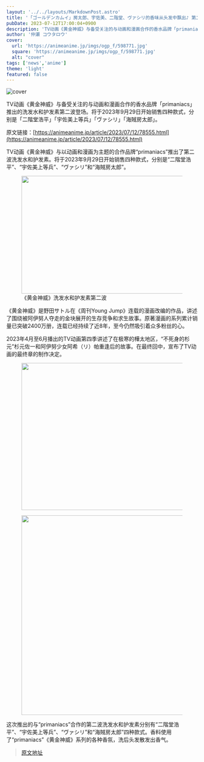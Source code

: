 ```yaml
---
layout: '../../layouts/MarkdownPost.astro'
title: '「ゴールデンカムイ」房太郎、宇佐美、二階堂、ヴァシリ的香味从头发中飘出♪ 第二波洗发水和护发素登场'
pubDate: 2023-07-12T17:00:04+0900
description: 'TV动画《黄金神威》与备受关注的与动画和漫画合作的香水品牌「primaniacs」推出的洗发水和护发素第二波登场。将于2023年9月29日开始销售四种款式，分别是「二階堂浩平」「宇佐美上等兵」「ヴァシリ」「海賊房太郎」。'
author: '仲瀬 コウタロウ'
cover:
  url: 'https://animeanime.jp/imgs/ogp_f/598771.jpg'
  square: 'https://animeanime.jp/imgs/ogp_f/598771.jpg'
  alt: "cover"
tags: ['news','anime']
theme: 'light'
featured: false
---
```


![cover](https://animeanime.jp/imgs/ogp_f/598771.jpg)

TV动画《黄金神威》与备受关注的与动画和漫画合作的香水品牌「primaniacs」推出的洗发水和护发素第二波登场。将于2023年9月29日开始销售四种款式，分别是「二階堂浩平」「宇佐美上等兵」「ヴァシリ」「海賊房太郎」。

原文链接：[https://animeanime.jp/article/2023/07/12/78555.html](https://animeanime.jp/article/2023/07/12/78555.html)

TV动画《黄金神威》与以动画和漫画为主题的合作品牌“primaniacs”推出了第二波洗发水和护发素。将于2023年9月29日开始销售四种款式，分别是“二階堂浩平”、“宇佐美上等兵”、“ヴァシリ”和“海賊房太郎”。<br></p><figure class="ctms-editor-image"><img src="https://animeanime.jp/imgs/zoom/598770.jpg" class="inline-article-image" width="640" height="309"><figcaption>《黄金神威》洗发水和护发素第二波</figcaption></figure><p>《黄金神威》是野田サトル在《周刊Young Jump》连载的漫画改编的作品，讲述了围绕被阿伊努人夺走的金块展开的生存竞争和求生故事。原著漫画的系列累计销量已突破2400万册，连载已经持续了近8年，至今仍然吸引着众多粉丝的心。</p><p>2023年4月至6月播出的TV动画第四季讲述了在极寒的樺太地区，“不死身的杉元”杉元佐一和阿伊努少女阿希（リ）帕重逢后的故事。在最终回中，宣布了TV动画的最终章的制作决定。</p><figure class="ctms-editor-image"><img src="https://animeanime.jp/imgs/zoom/598773.jpg" class="inline-article-image" width="552" height="386"></figure><figure class="ctms-editor-image"><img src="https://animeanime.jp/imgs/zoom/598777.jpg" class="inline-article-image" width="640" height="524"></figure><p>这次推出的与“primaniacs”合作的第二波洗发水和护发素分别有“二階堂浩平”、“宇佐美上等兵”、“ヴァシリ”和“海賊房太郎”四种款式。香料使用了“primaniacs”《黄金神威》系列的各种香氛，洗后头发散发出香气。

>[原文地址](https://animeanime.jp/article/2023/07/12/78555.html)  